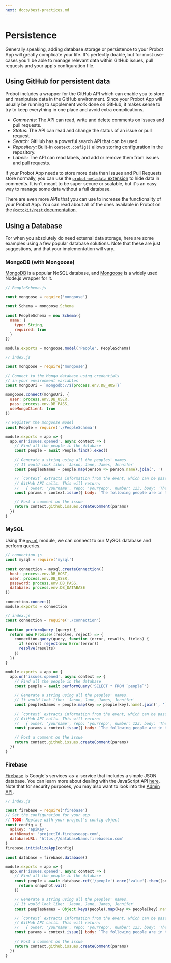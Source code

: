```yaml
---
next: docs/best-practices.md
---
```


# Persistence

Generally speaking, adding database storage or persistence to your Probot App will greatly complicate your life. It's perfectly doable, but for most use-cases you'll be able to manage relevant data within GitHub issues, pull requests and your app's configuration file.

## Using GitHub for persistent data

Probot includes a wrapper for the GitHub API which can enable you to store and manipulate data in the GitHub environment. Since your Probot App will usually be running to supplement work done on GitHub, it makes sense to try to keep everything in one place and avoid extra complications.

- *Comments:* The API can read, write and delete comments on issues and pull requests.
- *Status:* The API can read and change the status of an issue or pull request.
- *Search:* GitHub has a powerful search API that can be used
- *Repository:* Built-in `context.config()` allows storing configuration in the repository.
- *Labels:* The API can read labels, and add or remove them from issues and pull requests.

If your Probot App needs to store more data than Issues and Pull Requests store normally, you can use the [`probot-metadata` extension](/docs/extensions#metadata) to hide data in comments. It isn't meant to be super secure or scalable, but it's an easy way to manage some data without a full database.

There are even more APIs that you can use to increase the functionality of your Probot App. You can read about all of the ones available in Probot on the [`@octokit/rest` documentation](http://octokit.github.io/rest.js/).

## Using a Database

For when you absolutely do need external data storage, here are some examples using a few popular database solutions. Note that these are just suggestions, and that your implementation will vary.

### MongoDB (with Mongoose)

[MongoDB](https://mongodb.com) is a popular NoSQL database, and [Mongoose](http://mongoosejs.com) is a widely used Node.js wrapper for it.

```js
// PeopleSchema.js

const mongoose = require('mongoose')

const Schema = mongoose.Schema

const PeopleSchema = new Schema({
  name: {
    type: String,
    required: true
  }
})

module.exports = mongoose.model('People', PeopleSchema)
```

```js
// index.js

const mongoose = require('mongoose')

// Connect to the Mongo database using credentials
// in your environment variables
const mongoUri = `mongodb://${process.env.DB_HOST}`

mongoose.connect(mongoUri, {
  user: process.env.DB_USER,
  pass: process.env.DB_PASS,
  useMongoClient: true
})

// Register the mongoose model
const People = require('./PeopleSchema')

module.exports = app => {
  app.on('issues.opened', async context => {
    // Find all the people in the database
    const people = await People.find().exec()

    // Generate a string using all the peoples' names.
    // It would look like: 'Jason, Jane, James, Jennifer'
    const peoplesNames = people.map(person => person.name).join(', ')

    // `context` extracts information from the event, which can be passed to
    // GitHub API calls. This will return:
    //   { owner: 'yourname', repo: 'yourrepo', number: 123, body: 'The following people are in the database: Jason, Jane, James, Jennifer' }
    const params = context.issue({ body: `The following people are in the database: ${peoplesNames}` })

    // Post a comment on the issue
    return context.github.issues.createComment(params)
  })
}
```

### MySQL

Using the [`mysql`](https://github.com/mysqljs/mysql) module, we can connect to our MySQL database and perform queries.

```js
// connection.js
const mysql = require('mysql')

const connection = mysql.createConnection({
  host: process.env.DB_HOST,
  user: process.env.DB_USER,
  password: process.env.DB_PASS,
  database: process.env.DB_DATABASE
})

connection.connect()
module.exports = connection
```

```js
// index.js
const connection = require('./connection')

function performQuery (query) {
  return new Promise((resolve, reject) => {
    connection.query(query, function (error, results, fields) {
      if (error) reject(new Error(error))
      resolve(results)
    })
  })
}

module.exports = app => {
  app.on('issues.opened', async context => {
    // Find all the people in the database
    const people = await performQuery('SELECT * FROM `people`')

    // Generate a string using all the peoples' names.
    // It would look like: 'Jason, Jane, James, Jennifer'
    const peoplesNames = people.map(key => people[key].name).join(', ')

    // `context` extracts information from the event, which can be passed to
    // GitHub API calls. This will return:
    //   { owner: 'yourname', repo: 'yourrepo', number: 123, body: 'The following people are in the database: Jason, Jane, James, Jennifer' }
    const params = context.issue({ body: `The following people are in the database: ${peoplesNames}` })

    // Post a comment on the issue
    return context.github.issues.createComment(params)
  })
}
```

### Firebase

[Firebase](https://firebase.google.com/) is Google's services-as-a-service that includes a simple JSON database. You can learn more about dealing with the JavaScript API [here](https://firebase.google.com/docs/database/web/start). Note that for security purposes, you may also want to look into the [Admin API](https://firebase.google.com/docs/database/admin/start).

```js
// index.js

const firebase = require('firebase')
// Set the configuration for your app
// TODO: Replace with your project's config object
const config = {
  apiKey: 'apiKey',
  authDomain: 'projectId.firebaseapp.com',
  databaseURL: 'https://databaseName.firebaseio.com'
}
firebase.initializeApp(config)

const database = firebase.database()

module.exports = app => {
  app.on('issues.opened', async context => {
    // Find all the people in the database
    const people = await database.ref('/people').once('value').then((snapshot) => {
      return snapshot.val()
    })

    // Generate a string using all the peoples' names.
    // It would look like: 'Jason, Jane, James, Jennifer'
    const peoplesNames = Object.keys(people).map(key => people[key].name).join(', ')

    // `context` extracts information from the event, which can be passed to
    // GitHub API calls. This will return:
    //   { owner: 'yourname', repo: 'yourrepo', number: 123, body: 'The following people are in the database: Jason, Jane, James, Jennifer' }
    const params = context.issue({ body: `The following people are in the database: ${peoplesNames}` })

    // Post a comment on the issue
    return context.github.issues.createComment(params)
  })
}
```
